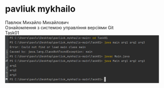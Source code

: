 # pavliuk mykhailo
Павлюк Михайло Михайлович 
<br/>
Ознайомлення з системою управління версіями Git
<br/>
Task01
<br/>
![Image alt](https://github.com/m1r4sh/pavliuk_mykhailo/blob/main/progrram.png)
